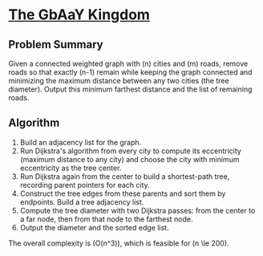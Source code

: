 # [The GbAaY Kingdom](https://www.spoj.com/problems/PT07C/)

## Problem Summary
Given a connected weighted graph with \(n\) cities and \(m\) roads, remove roads so that exactly \(n-1\) remain while keeping the graph connected and minimizing the maximum distance between any two cities (the tree diameter). Output this minimum farthest distance and the list of remaining roads.

## Algorithm
1. Build an adjacency list for the graph.
2. Run Dijkstra's algorithm from every city to compute its eccentricity (maximum distance to any city) and choose the city with minimum eccentricity as the tree center.
3. Run Dijkstra again from the center to build a shortest-path tree, recording parent pointers for each city.
4. Construct the tree edges from these parents and sort them by endpoints. Build a tree adjacency list.
5. Compute the tree diameter with two Dijkstra passes: from the center to a far node, then from that node to the farthest node.
6. Output the diameter and the sorted edge list.

The overall complexity is \(O(n^3)\), which is feasible for \(n \le 200\).
